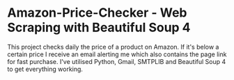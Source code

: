 # Amazon-Price-Checker - Web Scraping with Beautiful Soup 4
This project checks daily the price of a product on Amazon. If it's below a certain price I receive an email alerting me which also contains the page link for fast purchase.
I've utilised Python, Gmail, SMTPLIB and Beautiful Soup 4 to get everything working.
